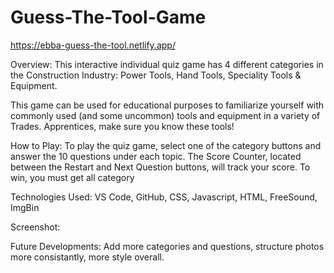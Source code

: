 # Guess-The-Tool-Game

https://ebba-guess-the-tool.netlify.app/


Overview:
This interactive individual quiz game has 4 different categories in the Construction Industry: Power Tools, Hand Tools, Speciality Tools & Equipment. 

This game can be used for educational purposes to familiarize yourself with commonly used (and some uncommon) tools and equipment in a variety of Trades. Apprentices, make sure you know these tools!

How to Play:
To play the quiz game, select one of the category buttons and answer the 10 questions under each topic. 
The Score Counter, located between the Restart and Next Question buttons, will track your score. To win, you must get all category 


Technologies Used:
VS Code, GitHub, CSS, Javascript, HTML, FreeSound, ImgBin

Screenshot:


Future Developments:
Add more categories and questions, structure photos more consistantly, more style overall.